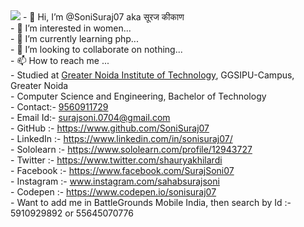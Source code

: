<img src="./power.gif">
- 👋 Hi, I’m @SoniSuraj07 aka सूरज कीकाण<br>
- 👀 I’m interested in women...<br>
- 🌱 I’m currently learning php...<br>
- 💞️ I’m looking to collaborate on nothing...<br>
- 📫 How to reach me ... <br>
- Studied at <a href="https://gnitipu.in">Greater Noida Institute of Technology</a>, GGSIPU-Campus, Greater Noida<br>
- Computer Science and Engineering, Bachelor of Technology<br>
- Contact:- <a href="https://wa.me/+919560911729?text=Hiii">9560911729</a><br>
- Email Id:- <a href="mailto://surajsoni.0704@gmail.com">surajsoni.0704@gmail.com</a><br>
- GitHub :- <a href="https://www.github.com/SoniSuraj07">https://www.github.com/SoniSuraj07</a><br>
- LinkedIn :- <a href="https://www.linkedin.com/in/sonisuraj07/">https://www.linkedin.com/in/sonisuraj07/</a><br>
- Sololearn :- <a href="https://www.sololearn.com/profile/12943727">https://www.sololearn.com/profile/12943727</a><br>
- Twitter :- <a href="https://www.twitter.com/shauryakhilardi">https://www.twitter.com/shauryakhilardi</a><br>
- Facebook :- <a href="https://www.facebook.com/SurajSoni07">https://www.facebook.com/SurajSoni07</a><br>
- Instagram :- <a href="www.instagram.com/sahabsurajsoni">www.instagram.com/sahabsurajsoni</a><br>
- Codepen :- <a href="https://www.codepen.io/sonisuraj07">https://www.codepen.io/sonisuraj07</a><br>
- Want to add me in BattleGrounds Mobile India, then search by Id :- 5910929892 or 55645070776<br>
<!---
SoniSuraj07/SoniSuraj07 is a ✨ special ✨ repository because its `README.md` (this file) appears on your GitHub profile.
You can click the Preview link to take a look at your changes.
--->
